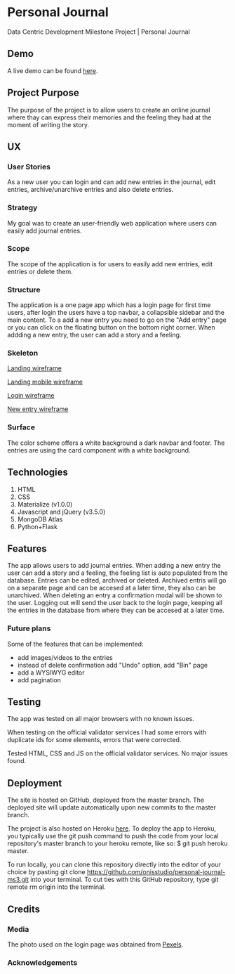 # Personal Journal

Data Centric Development Milestone Project | Personal Journal

## Demo

A live demo can be found [here](https://personaljournal.herokuapp.com/).

## Project Purpose

The purpose of the project is to allow users to create an online journal where thay can express their memories and the feeling they had at the moment of writing the story.

## UX

### User Stories

As a new user you can login and can add new entries in the journal, edit entries, archive/unarchive entries and also delete entries.

### Strategy

My goal was to create an user-friendly web application where users can easily add journal entries.

### Scope

The scope of the application is for users to easily add new entries, edit entries or delete them.

### Structure

The application is a one page app which has a login page for first time users, after login the users have a top navbar, a collapsible sidebar and the main content. To a add a new entry you need to go on the "Add entry" page or you can click on the floating button on the bottom right corner. When addding a new entry, the user can add a story and a feeling.

### Skeleton

[Landing wireframe](https://github.com/onisstudio/personal-journal-ms3/blob/master/wireframes/landing.png)

[Landing mobile wireframe](https://github.com/onisstudio/personal-journal-ms3/blob/master/wireframes/landing-mobile.png)

[Login wireframe](https://github.com/onisstudio/personal-journal-ms3/blob/master/wireframes/login-page.png)

[New entry wireframe](https://github.com/onisstudio/personal-journal-ms3/blob/master/wireframes/new-entry.png)

### Surface

The color scheme offers a white background a dark navbar and footer. The entries are using the card component with a white background.

## Technologies

1. HTML
2. CSS
3. Materialize (v1.0.0)
4. Javascript and jQuery (v3.5.0)
5. MongoDB Atlas
6. Python+Flask

## Features

The app allows users to add journal entries. When adding a new entry the user can add a story and a feeling, the feeling list is auto populated from the database. Entries can be edited, archived or deleted. Archived entris will go on a separate page and can be accesed at a later time, they also can be unarchived. When deleting an entry a confirmation modal will be shown to the user. Logging out will send the user back to the login page, keeping all the entries in the database from where they can be accesed at a later time.

### Future plans

Some of the features that can be implemented:

- add images/videos to the entries
- instead of delete confirmation add "Undo" option, add "Bin" page
- add a WYSIWYG editor
- add pagination

## Testing

The app was tested on all major browsers with no known issues.

When testing on the official validator services I had some errors with duplicate ids for some elements, errors that were corrected.

Tested HTML, CSS and JS on the official validator services. No major issues found.

## Deployment

The site is hosted on GitHub, deployed from the master branch. The deployed site will update automatically upon new commits to the master branch.

The project is also hosted on Heroku [here](https://personaljournal.herokuapp.com/). To deploy the app to Heroku, you typically use the git push command to push the code from your local repository's master branch to your heroku remote, like so: $ git push heroku master.

To run locally, you can clone this repository directly into the editor of your choice by pasting git clone <https://github.com/onisstudio/personal-journal-ms3.git> into your terminal. To cut ties with this GitHub repository, type git remote rm origin into the terminal.

## Credits

### Media

The photo used on the login page was obtained from [Pexels](https://www.pexels.com/).

### Acknowledgements
